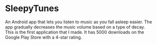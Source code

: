 # SleepyTunes
An Android app that lets you listen to music as you fall asleep easier. The app gradually decreases the music volume based on a type of decay.<br/>
This is the first application that I made. It has 5000 downloads on the Google Play Store with a 4-star rating.
